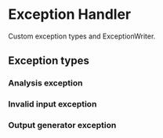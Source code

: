 # Exception Handler
Custom exception types and ExceptionWriter.
## Exception types
### Analysis exception
### Invalid input exception
### Output generator exception